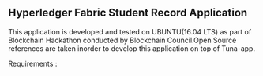 ## Hyperledger Fabric Student Record Application
 This application is developed and tested on UBUNTU(16.04 LTS) as part of Blockchain Hackathon conducted by Blockchain Council.Open Source references are taken inorder to  develop this application on top of Tuna-app.
 
Requirements :


